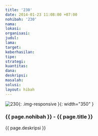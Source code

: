 ```yaml
---
title: '230'
date: 2014-01-23 11:08:00 +07:00
nohibah: '230'
nama:
lokasi:
organisasi:
judul:
lama:
target:
keberhasilan:
tipe:
strategi:
kuantitas:
dana:
deskripsi:
masalah:
solusi:
layout: hibah
---
```


![230](/static/img/hibahcms/230.png){: .img-responsive }{: width="350" }

### {{ page.nohibah }} - {{ page.title }}

{{ page.deskripsi }}
